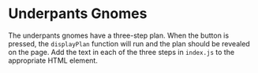 # Underpants Gnomes

The underpants gnomes have a three-step plan. When the button is pressed, the `displayPlan` function will run and the plan should be revealed on the page. Add the text in each of the three steps in `index.js` to the appropriate HTML element.
